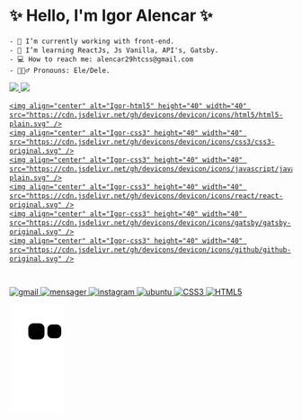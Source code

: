 <h1>✨ Hello, I'm Igor Alencar ✨</h1>


  
<div>
    
    - 🤖 I’m currently working with front-end.
    - 🧠 I’m learning ReactJs, Js Vanilla, API's, Gatsby.
    - 💻 How to reach me: alencar29htcss@gmail.com
    - 🙋🏻‍♂️ Pronouns: Ele/Dele.
      
</div>

<div style="display: flex">
  <a href="https://github.com/Al3ncar">
  <img src="https://github-readme-stats.vercel.app/api/username=Al3ncar&show_icons=true&theme=github_dark&include_all_commits=true&count_privado=true"  height="150">
  <img height="150em" src="https://github-readme-stats.vercel.app/api/top-langs/?username=Al3ncar&layout=compact&langs_count=18&theme=github_dark"/> 
</div>
  
<div style="display: flex">
  
    <img align="center" alt="Igor-html5" height="40" width="40" src="https://cdn.jsdelivr.net/gh/devicons/devicon/icons/html5/html5-plain.svg" />
    <img align="center" alt="Igor-css3" height="40" width="40" src="https://cdn.jsdelivr.net/gh/devicons/devicon/icons/css3/css3-original.svg" />
    <img align="center" alt="Igor-css3" height="40" width="40" src="https://cdn.jsdelivr.net/gh/devicons/devicon/icons/javascript/javascript-plain.svg" />
    <img align="center" alt="Igor-css3" height="40" width="40" src="https://cdn.jsdelivr.net/gh/devicons/devicon/icons/react/react-original.svg" />
    <img align="center" alt="Igor-css3" height="40" width="40" src="https://cdn.jsdelivr.net/gh/devicons/devicon/icons/gatsby/gatsby-original.svg" />
    <img align="center" alt="Igor-css3" height="40" width="40" src="https://cdn.jsdelivr.net/gh/devicons/devicon/icons/github/github-original.svg" />
   
  
</div>
  
##

<div> 
  
  <img src="https://img.shields.io/badge/Gmail-D14836?style=for-the-badge&logo=gmail&logoColor=white" alt="gmail">
  <img src="https://img.shields.io/badge/Messenger-00B2FF?style=for-the-badge&logo=messenger&logoColor=white" alt="mensager">
  <img src="https://img.shields.io/badge/Instagram-E4405F?style=for-the-badge&logo=instagram&logoColor=white" alt="instagram">
  <img src="https://img.shields.io/badge/Ubuntu-E95420?style=for-the-badge&logo=ubuntu&logoColor=white" alt="ubuntu">
  <img src="https://img.shields.io/badge/CSS3-1572B6?style=for-the-badge&logo=css3&logoColor=white" alt="CSS3">
  <img src="https://img.shields.io/badge/HTML5-E34F26?style=for-the-badge&logo=html5&logoColor=white" alt="HTML5">
 
   ![Snake animation](https://github.com/Al3ncar/Al3ncar/blob/output/github-contribution-grid-snake.svg)
  
</div>
  
  
